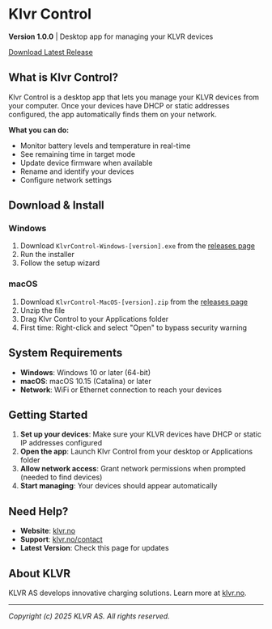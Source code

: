 # Klvr Control

**Version 1.0.0** | Desktop app for managing your KLVR devices

[Download Latest Release](https://github.com/KLVR-no/klvr-control-releases/releases/latest)

## What is Klvr Control?

Klvr Control is a desktop app that lets you manage your KLVR devices from your computer. Once your devices have DHCP or static addresses configured, the app automatically finds them on your network.

**What you can do:**
- Monitor battery levels and temperature in real-time
- See remaining time in target mode
- Update device firmware when available
- Rename and identify your devices
- Configure network settings

## Download & Install

### Windows
1. Download `KlvrControl-Windows-[version].exe` from the [releases page](https://github.com/KLVR-no/klvr-control-releases/releases)
2. Run the installer
3. Follow the setup wizard

### macOS
1. Download `KlvrControl-MacOS-[version].zip` from the [releases page](https://github.com/KLVR-no/klvr-control-releases/releases)
2. Unzip the file
3. Drag Klvr Control to your Applications folder
4. First time: Right-click and select "Open" to bypass security warning

## System Requirements

- **Windows**: Windows 10 or later (64-bit)
- **macOS**: macOS 10.15 (Catalina) or later
- **Network**: WiFi or Ethernet connection to reach your devices

## Getting Started

1. **Set up your devices**: Make sure your KLVR devices have DHCP or static IP addresses configured
2. **Open the app**: Launch Klvr Control from your desktop or Applications folder
3. **Allow network access**: Grant network permissions when prompted (needed to find devices)
4. **Start managing**: Your devices should appear automatically

## Need Help?

- **Website**: [klvr.no](https://klvr.no)
- **Support**: [klvr.no/contact](https://klvr.no/contact)
- **Latest Version**: Check this page for updates

## About KLVR

KLVR AS develops innovative charging solutions. Learn more at [klvr.no](https://klvr.no).

---

*Copyright (c) 2025 KLVR AS. All rights reserved.* 
